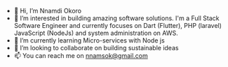 - 👋 Hi, I’m Nnamdi Okoro
- 👀 I’m interested in building amazing software solutions. I'm a Full Stack Software Engineer and currently focuses on Dart (Flutter), PHP (laravel) JavaScript (NodeJs) and system administration on AWS.
- 🌱 I’m currently learning Micro-services with Node js
- 💞️ I’m looking to collaborate on building sustainable ideas
- 📫 You can reach me on nnamsok@gmail.com
